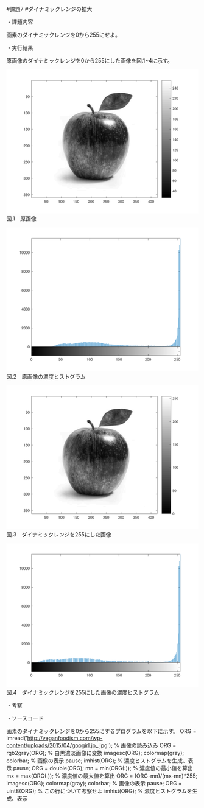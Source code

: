 #課題7
#ダイナミックレンジの拡大


・課題内容

画素のダイナミックレンジを0から255にせよ。


・実行結果

原画像のダイナミックレンジを0から255にした画像を図.1~4に示す。


![原画像](https://github.com/kosugemasaki/gazousyorikougaku/blob/master/%E8%AA%B2%E9%A1%8C7/kadai71.png?raw=true)
図.1　原画像


![原画像](https://github.com/kosugemasaki/gazousyorikougaku/blob/master/%E8%AA%B2%E9%A1%8C7/kadai72.png?raw=true)
図.2　原画像の濃度ヒストグラム


![原画像](https://github.com/kosugemasaki/gazousyorikougaku/blob/master/%E8%AA%B2%E9%A1%8C7/kadai73.png?raw=true)
図.3　ダイナミックレンジを255にした画像


![原画像](https://github.com/kosugemasaki/gazousyorikougaku/blob/master/%E8%AA%B2%E9%A1%8C7/kadai74.png?raw=true)
図.4　ダイナミックレンジを255にした画像の濃度ヒストグラム


・考察



・ソースコード

画素のダイナミックレンジを0から255にするプログラムを以下に示す。
ORG = imread('http://veganfoodism.com/wp-content/uploads/2015/04/googirl.jp_.jpg'); % 画像の読み込み
ORG = rgb2gray(ORG); % 白黒濃淡画像に変換
imagesc(ORG); colormap(gray); colorbar; % 画像の表示
pause;
imhist(ORG); % 濃度ヒストグラムを生成、表示
pause;
ORG = double(ORG);
mn = min(ORG(:)); % 濃度値の最小値を算出
mx = max(ORG(:)); % 濃度値の最大値を算出
ORG = (ORG-mn)/(mx-mn)*255;
imagesc(ORG); colormap(gray); colorbar; % 画像の表示
pause;
ORG = uint8(ORG); % この行について考察せよ
imhist(ORG); % 濃度ヒストグラムを生成、表示
